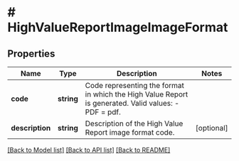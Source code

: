 # # HighValueReportImageImageFormat

## Properties

Name | Type | Description | Notes
------------ | ------------- | ------------- | -------------
**code** | **string** | Code representing the format in which the High Value Report is generated.  Valid values: - PDF &#x3D; pdf. |
**description** | **string** | Description of the High Value Report image format code. | [optional]

[[Back to Model list]](../../README.md#models) [[Back to API list]](../../README.md#endpoints) [[Back to README]](../../README.md)
